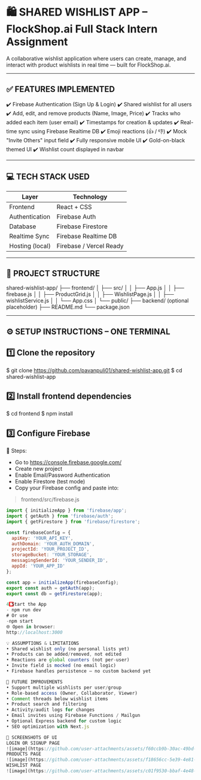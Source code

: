 🛍️  SHARED WISHLIST APP – FlockShop.ai Full Stack Intern Assignment
==================================================================

A collaborative wishlist application where users can create, manage, and 
interact with product wishlists in real time — built for FlockShop.ai.

------------------------------------------------------------------

✅ FEATURES IMPLEMENTED
-----------------------
✔️ Firebase Authentication (Sign Up & Login)
✔️ Shared wishlist for all users
✔️ Add, edit, and remove products (Name, Image, Price)
✔️ Tracks who added each item (user email)
✔️ Timestamps for creation & updates
✔️ Real-time sync using Firebase Realtime DB
✔️ Emoji reactions (👍 / 👎)
✔️ Mock "Invite Others" input field
✔️ Fully responsive mobile UI
✔️ Gold-on-black themed UI
✔️ Wishlist count displayed in navbar

------------------------------------------------------------------

💻 TECH STACK USED
------------------
| Layer            | Technology              |
|------------------|--------------------------|
| Frontend         | React + CSS              |
| Authentication   | Firebase Auth            |
| Database         | Firebase Firestore       |
| Realtime Sync    | Firebase Realtime DB     |
| Hosting (local)  | Firebase / Vercel Ready  |

------------------------------------------------------------------

📁 PROJECT STRUCTURE
--------------------
shared-wishlist-app/
├── frontend/
│   ├── src/
│   │   ├── App.js
│   │   ├── firebase.js
│   │   ├── ProductGrid.js
│   │   ├── WishlistPage.js
│   │   ├── wishlistService.js
│   │   └── App.css
│   └── public/
├── backend/               (optional placeholder)
├── README.md
└── package.json

------------------------------------------------------------------

⚙️ SETUP INSTRUCTIONS – ONE TERMINAL
------------------------------------

1️⃣ Clone the repository
------------------------
$ git clone https://github.com/pavanpuli01/shared-wishlist-app.git
$ cd shared-wishlist-app

2️⃣ Install frontend dependencies
---------------------------------
$ cd frontend
$ npm install

3️⃣ Configure Firebase
-----------------------
🧩 Steps:
- Go to https://console.firebase.google.com/
- Create new project
- Enable Email/Password Authentication
- Enable Firestore (test mode)
- Copy your Firebase config and paste into:

> frontend/src/firebase.js

```js
import { initializeApp } from 'firebase/app';
import { getAuth } from 'firebase/auth';
import { getFirestore } from 'firebase/firestore';

const firebaseConfig = {
  apiKey: 'YOUR_API_KEY',
  authDomain: 'YOUR_AUTH_DOMAIN',
  projectId: 'YOUR_PROJECT_ID',
  storageBucket: 'YOUR_STORAGE',
  messagingSenderId: 'YOUR_SENDER_ID',
  appId: 'YOUR_APP_ID'
};

const app = initializeApp(firebaseConfig);
export const auth = getAuth(app);
export const db = getFirestore(app);

4️⃣ Start the App
- npm run dev
# Or use
-npm start 
🌐 Open in browser:
http://localhost:3000

💡 ASSUMPTIONS & LIMITATIONS
• Shared wishlist only (no personal lists yet)
• Products can be added/removed, not edited
• Reactions are global counters (not per-user)
• Invite field is mocked (no email logic)
• Firebase handles persistence — no custom backend yet

🧠 FUTURE IMPROVEMENTS
• Support multiple wishlists per user/group
• Role-based access (Owner, Collaborator, Viewer)
• Comment threads below wishlist items
• Product search and filtering
• Activity/audit logs for changes
• Email invites using Firebase Functions / Mailgun
• Optional Express backend for custom logic
• SEO optimization with Next.js

📸 SCREENSHOTS OF UI
LOGIN OR SIGNUP PAGE
![image](https://github.com/user-attachments/assets/f60ccb9b-30ac-49bd-9ecc-1ae9b026c299)
PRODUCTS PAGE
![image](https://github.com/user-attachments/assets/f18656cc-5e39-4e81-99d2-f906117cf87f)
WISHLIST PAGE
![image](https://github.com/user-attachments/assets/c01f9530-bbaf-4e48-82ba-68b97ca63dfa)
